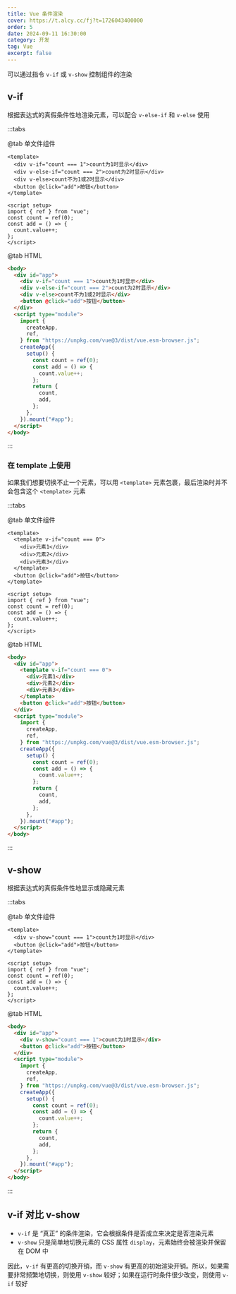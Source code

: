 ```yaml
---
title: Vue 条件渲染
cover: https://t.alcy.cc/fj?t=1726043400000
order: 5
date: 2024-09-11 16:30:00
category: 开发
tag: Vue
excerpt: false
---
```


可以通过指令 `v-if` 或 `v-show` 控制组件的渲染

## v-if

根据表达式的真假条件性地渲染元素，可以配合 `v-else-if` 和 `v-else` 使用

:::tabs

@tab 单文件组件

```vue
<template>
  <div v-if="count === 1">count为1时显示</div>
  <div v-else-if="count === 2">count为2时显示</div>
  <div v-else>count不为1或2时显示</div>
  <button @click="add">按钮</button>
</template>

<script setup>
import { ref } from "vue";
const count = ref(0);
const add = () => {
  count.value++;
};
</script>
```

@tab HTML

```html
<body>
  <div id="app">
    <div v-if="count === 1">count为1时显示</div>
    <div v-else-if="count === 2">count为2时显示</div>
    <div v-else>count不为1或2时显示</div>
    <button @click="add">按钮</button>
  </div>
  <script type="module">
    import {
      createApp,
      ref,
    } from "https://unpkg.com/vue@3/dist/vue.esm-browser.js";
    createApp({
      setup() {
        const count = ref(0);
        const add = () => {
          count.value++;
        };
        return {
          count,
          add,
        };
      },
    }).mount("#app");
  </script>
</body>
```

:::

### 在 template 上使用

如果我们想要切换不止一个元素，可以用 `<template>` 元素包裹，最后渲染时并不会包含这个 `<template>` 元素

:::tabs

@tab 单文件组件

```vue
<template>
  <template v-if="count === 0">
    <div>元素1</div>
    <div>元素2</div>
    <div>元素3</div>
  </template>
  <button @click="add">按钮</button>
</template>

<script setup>
import { ref } from "vue";
const count = ref(0);
const add = () => {
  count.value++;
};
</script>
```

@tab HTML

```html
<body>
  <div id="app">
    <template v-if="count === 0">
      <div>元素1</div>
      <div>元素2</div>
      <div>元素3</div>
    </template>
    <button @click="add">按钮</button>
  </div>
  <script type="module">
    import {
      createApp,
      ref,
    } from "https://unpkg.com/vue@3/dist/vue.esm-browser.js";
    createApp({
      setup() {
        const count = ref(0);
        const add = () => {
          count.value++;
        };
        return {
          count,
          add,
        };
      },
    }).mount("#app");
  </script>
</body>
```

:::

## v-show

根据表达式的真假条件性地显示或隐藏元素

:::tabs

@tab 单文件组件

```vue
<template>
  <div v-show="count === 1">count为1时显示</div>
  <button @click="add">按钮</button>
</template>

<script setup>
import { ref } from "vue";
const count = ref(0);
const add = () => {
  count.value++;
};
</script>
```

@tab HTML

```html
<body>
  <div id="app">
    <div v-show="count === 1">count为1时显示</div>
    <button @click="add">按钮</button>
  </div>
  <script type="module">
    import {
      createApp,
      ref,
    } from "https://unpkg.com/vue@3/dist/vue.esm-browser.js";
    createApp({
      setup() {
        const count = ref(0);
        const add = () => {
          count.value++;
        };
        return {
          count,
          add,
        };
      },
    }).mount("#app");
  </script>
</body>
```

:::

## v-if 对比 v-show

- `v-if` 是 “真正” 的条件渲染，它会根据条件是否成立来决定是否渲染元素
- `v-show` 只是简单地切换元素的 CSS 属性 `display`，元素始终会被渲染并保留在 DOM 中

因此，`v-if` 有更高的切换开销，而 `v-show` 有更高的初始渲染开销。所以，如果需要非常频繁地切换，则使用 `v-show` 较好；如果在运行时条件很少改变，则使用 `v-if` 较好
